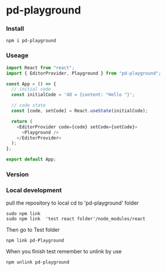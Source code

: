 # pd-playground

### Install

```
npm i pd-playground
```

### Useage

```javascript
import React from "react";
import { EditorProvider, Playground } from "pd-playground";

const App = () => {
  // initial code
  const initialCode = 'dd = {content: "Hello "}';

  // code state
  const [code, setCode] = React.useState(initialCode);

  return (
    <EditorProvider code={code} setCode={setCode}>
      <Playground />
    </EditorProvider>
  );
};

export default App;
```

### Version

### Local development

pull the repository to local
cd to 'pd-playground' folder

```
sudo npm link
sudo npm link  'test react folder'/node_modules/react
```

Then go to Test folder

```
npm link pd-Playground
```

When you finish test remember to unlink by use

```
npm unlink pd-playground
```
